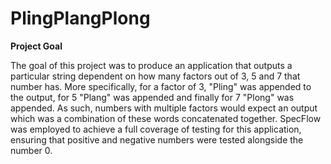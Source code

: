# PlingPlangPlong

**Project Goal**

The goal of this project was to produce an application that outputs a particular string dependent on how many factors out of 3, 5 and 7 that number has. More specifically, for a factor of 3, "Pling" was appended to the output, for 5 "Plang" was appended and finally for 7 "Plong" was appended. As such, numbers with multiple factors would expect an output which was a combination of these words concatenated together. SpecFlow was employed to achieve a full coverage of testing for this application, ensuring that positive and negative numbers were tested alongside the number 0.
